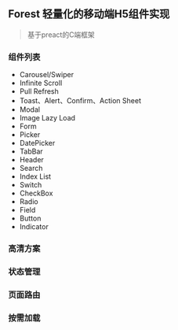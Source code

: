 ## Forest 轻量化的移动端H5组件实现

> 基于preact的C端框架

### 组件列表
- Carousel/Swiper
- Infinite Scroll
- Pull Refresh
- Toast、Alert、Confirm、Action Sheet
- Modal
- Image Lazy Load
- Form
- Picker
- DatePicker
- TabBar
- Header
- Search
- Index List
- Switch
- CheckBox
- Radio
- Field
- Button
- Indicator

### 高清方案



### 状态管理



### 页面路由



### 按需加载
